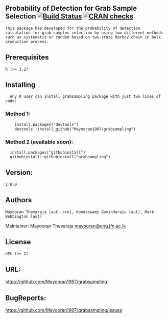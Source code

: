 ## Probability of Detection for Grab Sample Selection [![Build Status](https://travis-ci.org/Mayooran1987/grabsampling.svg?branch=master)](https://travis-ci.org/Mayooran1987/grabsampling)  [![CRAN checks](https://cranchecks.info/badges/summary/grabsampling)](https://cran.r-project.org/web/checks/check_results_grabsampling.html)
	This package has developed for the probability of detection calculation for grab samples selection by using two different methods such as systematic or random based on two-state Markov chain in bulk production process. 

## Prerequisites

	R (>= 3.2)

## Installing
      Any R user can install grabsampling package with just two lines of code:
### Method 1:
	    install.packages("devtools")
	    devtools::install_github("Mayooran1987/grabsampling")
### Method 2 (available soon):      
      install.packages("githubinstall")
      githubinstall::githubinstall("grabsampling")
      
## Version: 
	1.0.0

## Authors
	Mayooran Thevaraja [aut, cre], Kondaswamy Govindaraju [aut], Mark Bebbington [aut]

Maintainer: Mayooran Thevaraja <mayooran@eng.jfn.ac.lk>

## License
	GPL (>= 2) 

## URL: 
  https://github.com/Mayooran1987/grabsampling 

## BugReports: 
  https://github.com/Mayooran1987/grabsampling/issues
